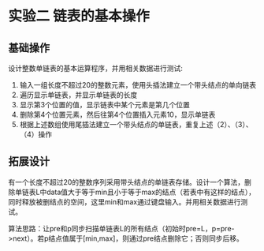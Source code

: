 # 实验二 链表的基本操作
## 基础操作
设计整数单链表的基本运算程序，并用相关数据进行测试:

1. 输入一组长度不超过20的整数元素，使用头插法建立一个带头结点的单向链表
2. 遍历显示单链表，并显示单链表的长度
3. 显示第3个位置的值，显示链表中某个元素是第几个位置
4. 删除第4个位置元素，然后往第4个位置插入元素10，显示单链表
5. 根据上述数组使用尾插法建立一个带头结点的单链表，重复上述（2）、（3）、（4）操作

## 拓展设计
有一个长度不超过20的整数序列采用带头结点的单链表存储。设计一个算法，删除单链表L中data值大于等于min且小于等于max的结点（若表中有这样的结点），同时释放被删结点的空间，这里min和max通过键盘输入。并用相关数据进行测试。

算法思路：让pre和p同步扫描单链表L的所有结点（初始时pre=L，p=pre->next）。若p结点值属于[min,max]，则通过pre结点删除它；否则同步后移。


